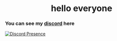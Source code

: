 <h1 align="center">hello everyone</h1>

### You can see my [discord](https://discord.com/users/694482659702734909) here

[![Discord Presence](https://lanyard-profile-readme.vercel.app/api/694482659702734909?theme=dark&bg=ffe4e1&animated=true&hideDiscrim=true&borderRadius=30px&idleMessage=In%20the%20gleaming%20dawn,%20we'll%20wake%20up)](https://discord.com/users/694482659702734909)
